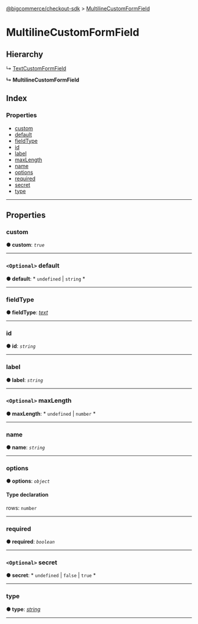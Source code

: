 [@bigcommerce/checkout-sdk](../README.md) > [MultilineCustomFormField](../interfaces/multilinecustomformfield.md)

# MultilineCustomFormField

## Hierarchy

↳  [TextCustomFormField](textcustomformfield.md)

**↳ MultilineCustomFormField**

## Index

### Properties

* [custom](multilinecustomformfield.md#custom)
* [default](multilinecustomformfield.md#default)
* [fieldType](multilinecustomformfield.md#fieldtype)
* [id](multilinecustomformfield.md#id)
* [label](multilinecustomformfield.md#label)
* [maxLength](multilinecustomformfield.md#maxlength)
* [name](multilinecustomformfield.md#name)
* [options](multilinecustomformfield.md#options)
* [required](multilinecustomformfield.md#required)
* [secret](multilinecustomformfield.md#secret)
* [type](multilinecustomformfield.md#type)

---

## Properties

<a id="custom"></a>

###  custom

**● custom**: *`true`*

___
<a id="default"></a>

### `<Optional>` default

**● default**: * `undefined` &#124; `string`
*

___
<a id="fieldtype"></a>

###  fieldType

**● fieldType**: *[text](../enums/formfieldfieldtype.md#text)*

___
<a id="id"></a>

###  id

**● id**: *`string`*

___
<a id="label"></a>

###  label

**● label**: *`string`*

___
<a id="maxlength"></a>

### `<Optional>` maxLength

**● maxLength**: * `undefined` &#124; `number`
*

___
<a id="name"></a>

###  name

**● name**: *`string`*

___
<a id="options"></a>

###  options

**● options**: *`object`*

#### Type declaration

 rows: `number`

___
<a id="required"></a>

###  required

**● required**: *`boolean`*

___
<a id="secret"></a>

### `<Optional>` secret

**● secret**: * `undefined` &#124; `false` &#124; `true`
*

___
<a id="type"></a>

###  type

**● type**: *[string](../enums/formfieldtype.md#string)*

___

